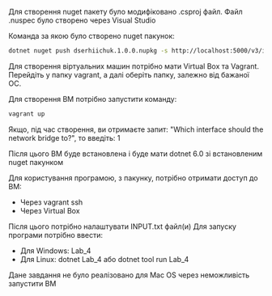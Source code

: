 Для створення nuget пакету було модифіковано .csproj файл. Файл .nuspec було створено через Visual Studio

Команда за якою було створено nuget пакунок:
```bash
dotnet nuget push dserhiichuk.1.0.0.nupkg -s http://localhost:5000/v3/index.json
```

Для створення віртуальних машин потрібно мати Virtual Box та Vagrant.
Перейдіть у папку vagrant, а далі оберіть папку, залежно від бажаної ОС.

Для створення ВМ потрібно запустити команду:
```bash
vagrant up
```
Якщо, під час створення, ви отримаєте запит: "Which interface should the network bridge to?", то введіть: 1

Після цього ВМ буде встановлена і буде мати dotnet 6.0 зі встановленим nuget пакунком

Для користування програмою, з пакунку, потрібно отримати доступ до ВМ:
* Через vagrant ssh
* Через Virtual Box

Після цього потрібно налаштувати INPUT.txt файл(и)
Для запуску програми потрібно ввести:
* Для Windows: Lab_4
* Для Linux: dotnet Lab_4 або dotnet tool run Lab_4

Дане завдання не було реалізовано для Mac OS через неможливість запустити ВМ